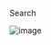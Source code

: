 Search

![image](https://github.com/darshan1005/javaScript_projects/assets/114302987/6b516836-9231-44e8-a098-7fb0c95f4cf5)
